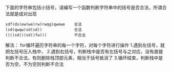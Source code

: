下面的字符串包括小括号，请编写一个函数判断字符串中的括号是否合法，所谓合法就是成对出现
```
sdf(ds(ew(we)rw)rwqq)qwewe    合法
(sd(qwqw)sd(sd))              合法
()()sd()(sd()fw))(	          不合法
```


解法： 
for循环遍历字符串的每一个字符，对每个字符进行操作
    1.遇到左括号，就把左括号压入栈中，
    2.遇到右括号，判断栈中是否有左括号与之对应，没有直接判断不合法，有则删除栈顶部元素，相当于括号抵消了
    3.循环结束，判断栈中是否为空，不为空则判断不合法